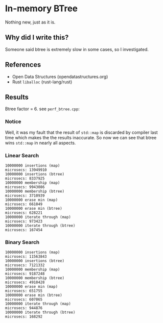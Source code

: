 # In-memory BTree

Nothing new, just as it is.

## Why did I write this?

Someone said btree is extremely slow in some cases, so I investigated.

## References

- Open Data Structures (opendatastructures.org)
- Rust `liballoc` (rust-lang/rust)

## Results
Btree factor = 6.
see `perf_btree.cpp`:

### Notice

Well, it was my fault that the result of `std::map` is discarded by compiler last time which makes the the results inaccurate.
So now we can see that btree wins `std::map` in nearly all aspects.

### Linear Search
```
10000000 insertions (map)
microsecs: 13949910
10000000 insertions (btree)
microsecs: 8337925
10000000 membership (map)
microsecs: 9943086
10000000 membership (btree)
microsecs: 3710939
10000000 erase min (map)
microsecs: 661049
10000000 erase min (btree)
microsecs: 628221
10000000 iterate through (map)
microsecs: 973423
10000000 iterate through (btree)
microsecs: 167454
```

### Binary Search
```
10000000 insertions (map)
microsecs: 11563843
10000000 insertions (btree)
microsecs: 7121332
10000000 membership (map)
microsecs: 9187248
10000000 membership (btree)
microsecs: 4910428
10000000 erase min (map)
microsecs: 651755
10000000 erase min (btree)
microsecs: 607065
10000000 iterate through (map)
microsecs: 944876
10000000 iterate through (btree)
microsecs: 168292
```



